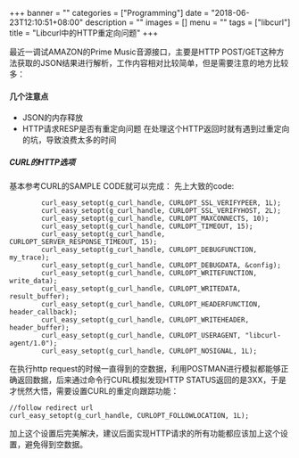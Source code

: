
+++
banner = ""
categories = ["Programming"]
date = "2018-06-23T12:10:51+08:00"
description = ""
images = []
menu = ""
tags = ["libcurl"]
title = "Libcurl中的HTTP重定向问题"
+++


最近一调试AMAZON的Prime Music音源接口，主要是HTTP POST/GET这种方法获取的JSON结果进行解析，工作内容相对比较简单，但是需要注意的地方比较多：

<!--more-->

#### 几个注意点
* JSON的内存释放
* HTTP请求RESP是否有重定向问题
在处理这个HTTP返回时就有遇到过重定向的坑，导致浪费太多的时间

##### CURL的HTTP选项

基本参考CURL的SAMPLE CODE就可以完成：
先上大致的code:
```
        curl_easy_setopt(g_curl_handle, CURLOPT_SSL_VERIFYPEER, 1L);
        curl_easy_setopt(g_curl_handle, CURLOPT_SSL_VERIFYHOST, 2L);
        curl_easy_setopt(g_curl_handle, CURLOPT_MAXCONNECTS, 10);
        curl_easy_setopt(g_curl_handle, CURLOPT_TIMEOUT, 15);
        curl_easy_setopt(g_curl_handle, CURLOPT_SERVER_RESPONSE_TIMEOUT, 15);
        curl_easy_setopt(g_curl_handle, CURLOPT_DEBUGFUNCTION, my_trace);
        curl_easy_setopt(g_curl_handle, CURLOPT_DEBUGDATA, &config);
        curl_easy_setopt(g_curl_handle, CURLOPT_WRITEFUNCTION, write_data);
        curl_easy_setopt(g_curl_handle, CURLOPT_WRITEDATA, result_buffer);
        curl_easy_setopt(g_curl_handle, CURLOPT_HEADERFUNCTION, header_callback);
        curl_easy_setopt(g_curl_handle, CURLOPT_WRITEHEADER, header_buffer);
        curl_easy_setopt(g_curl_handle, CURLOPT_USERAGENT, "libcurl-agent/1.0");
        curl_easy_setopt(g_curl_handle, CURLOPT_NOSIGNAL, 1L); 
```
 
在执行http request的时候一直得到的空数据，利用POSTMAN进行模拟都能够正确返回数据，后来通过命令行CURL模拟发现HTTP STATUS返回的是3XX，于是才恍然大悟，需要设置CURL的重定向跟踪功能：
```    
//follow redirect url
curl_easy_setopt(g_curl_handle, CURLOPT_FOLLOWLOCATION, 1L);
```
加上这个设置后完美解决，建议后面实现HTTP请求的所有功能都应该加上这个设置，避免得到空数据。


